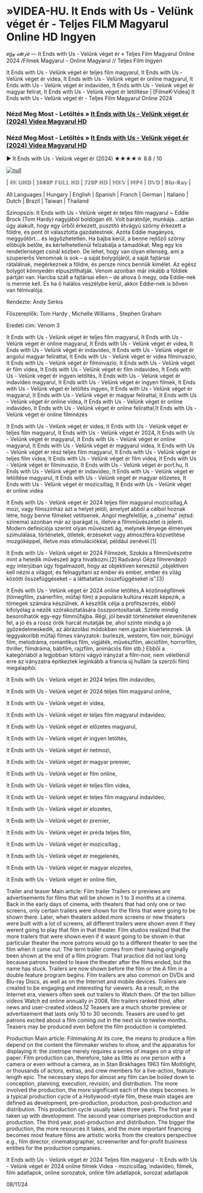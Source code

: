 # »VIDEA-HU. It Ends with Us - Velünk véget ér - Teljes FILM Magyarul Online HD Ingyen




𝑒𝑔𝓎 𝒾𝒹𝑒𝒿𝑒 — It Ends with Us - Velünk véget ér « Teljes Film Magyarul Online 2024 /Filmek Magyarul – Online Magyarul // Teljes Film Ingyen

It Ends with Us - Velünk véget ér teljes film magyarul, It Ends with Us - Velünk véget ér videa, It Ends with Us - Velünk véget ér online magyarul, It Ends with Us - Velünk véget ér indavideo, It Ends with Us - Velünk véget ér magyar felirat, It Ends with Us - Velünk véget ér letöltése | [FilmeK-Videa] It Ends with Us - Velünk véget ér - Teljes Film Magyarul Online 2024

### Nézd Meg Most - Letöltés » [It Ends with Us - Velünk véget ér (2024) Videa Magyarul HD](https://t.co/9eAGfzYJHZ)

### Nézd Meg Most - Letöltés » [It Ends with Us - Velünk véget ér (2024) Videa Magyarul HD](https://t.co/9eAGfzYJHZ)
▶️ It Ends with Us - Velünk véget ér (2024) ★★★★☆ 8.8 / 10

[![null](https://static.wixstatic.com/media/855a25_043b5abeb4ae4d35ac003198e7fe56ed~mv2.gif)](https://t.co/9eAGfzYJHZ)

| 𝟜𝕂 𝕌ℍ𝔻 | 𝟙𝟘𝟠𝟘ℙ 𝔽𝕌𝕃𝕃 ℍ𝔻 | 𝟟𝟚𝟘ℙ ℍ𝔻 | 𝕄𝕂𝕍 | 𝕄ℙ𝟜 | 𝔻𝕍𝔻 | 𝔹𝕝𝕦-ℝ𝕒𝕪 |

All Languages | Hungary | English | Spanish | Franch | German | Italiano | Dutch | Brazil | Taiwan | Thailand

Szinopszis: It Ends with Us - Velünk véget ér teljes film magyarul ~ Eddie Brock (Tom Hardy) nagyjából boldogan élt. Volt barátnője, munkája… aztán úgy alakult, hogy egy űrből érkezett, pusztító étvágyú szörny érkezett a földre, és pont őt választotta gazdatestnek. Azóta Eddie magányos, meggyötört… és legyőzhetetlen. Ha bajba kerül, a benne rejtőző szörny előbújik belőle, és kérlelhetetlenül felzabálja a támadókat. Meg egy kis rendetlenséget csinál közben. De lehet, hogy van olyan ellenség, ami a szupererős Venomnak is sok – a saját bolygójáról, a saját fajtársai rátalálnak, megérkeznek a földre, és persze nincs bennük kímélet. Az egész bolygót könnyedén elpusztíthatják. Venom azonban már inkább a földiek pártján van. Harcba száll a fajtársai ellen – de ahova ő megy, oda Eddie-nek is mennie kell. És ha ő halálos veszélybe kerül, akkor Eddie-nek is bőven van félnivalója.

Rendezte: Andy Serkis

Főszereplők: Tom Hardy , Michelle Williams , Stephen Graham

Eredeti cím: Venom 3

It Ends with Us - Velünk véget ér teljes film magyarul, It Ends with Us - Velünk véget ér online magyarul, It Ends with Us - Velünk véget ér videa, It Ends with Us - Velünk véget ér indavideo, It Ends with Us - Velünk véget ér angolul magyar felirattal, It Ends with Us - Velünk véget ér videa filminvazio, It Ends with Us - Velünk véget ér filminvazio, It Ends with Us - Velünk véget ér film videa, It Ends with Us - Velünk véget ér film indavideo, It Ends with Us - Velünk véget ér ingyen letöltés, It Ends with Us - Velünk véget ér indavideo magyarul, It Ends with Us - Velünk véget ér ingyen filmek, It Ends with Us - Velünk véget ér letöltés ingyen, It Ends with Us - Velünk véget ér magyarul, It Ends with Us - Velünk véget ér magyar felirattal, It Ends with Us - Velünk véget ér online videa, It Ends with Us - Velünk véget ér online indavideo, It Ends with Us - Velünk véget ér online felirattal,It Ends with Us - Velünk véget ér online filmnézés

It Ends with Us - Velünk véget ér videa, It Ends with Us - Velünk véget ér teljes film magyarul, It Ends with Us - Velünk véget ér 2024, It Ends with Us - Velünk véget ér magyarul, It Ends with Us - Velünk véget ér online magyarul, It Ends with Us - Velünk véget ér magyarul videa, It Ends with Us - Velünk véget ér rész teljes film magyarul, It Ends with Us - Velünk véget ér teljes film videa, It Ends with Us - Velünk véget ér film videa, It Ends with Us - Velünk véget ér filminvazio, It Ends with Us - Velünk véget ér port.hu, It Ends with Us - Velünk véget ér indavideo, It Ends with Us - Velünk véget ér letöltése magyarul, It Ends with Us - Velünk véget ér magyar előzetes, It Ends with Us - Velünk véget ér mozicsillag, It Ends with Us - Velünk véget ér online videa

It Ends with Us - Velünk véget ér 2024 teljes film magyarul mozicsillag,A mozi, vagy filmszínház azt a helyet jelöli, amelyet abból a célból hoznak létre, hogy benne filmeket vetítsenek. Angol megfelelője, a „cinema” (ejtsd: szinema) azonban már az iparágat is, illetve a filmművészetet is jelenti. Modern definíciója szerint olyan művészeti ág, melynek lényege élmények szimulálása, történetek, ötletek, érzéseket vagy atmoszféra közvetítése mozgóképpel, illetve más stimulációkkal, például zenével.[1]

It Ends with Us - Velünk véget ér 2024 Filmezek, Szokás a filmművészetre mint a hetedik művészeti ágra hivatkozni.[2] Radványi Géza filmrendező egy interjúban úgy fogalmazott, hogy az objektíven keresztül „objektíven kell nézni a világot, és felnagyítani az ember és ember, ember és világ közötti összefüggéseket – a láthatatlan összefüggéseket is”.[3]

It Ends with Us - Velünk véget ér 2024 online letöltés,A közönségfilmek (tömegfilm, zsánerfilm, műfaji film) a populáris kultúra részét képezik, a tömegek számára készülnek. A készítők célja a profitszerzés, ebből kifolyólag a nézők szórakoztatására összpontosítanak. Szinte mindig besorolhatók egy-egy filmműfajba. Régi, jól bevált történeteket elevenítenek fel, a jó és a rossz örök harcát mutatják be, ahol szinte mindig a jó győzedelmeskedik, az ábrázolási módokban nem igazán kísérleteznek. (A leggyakoribb műfaji filmes irányzatok: burleszk, western, film noir, bűnügyi film, melodráma, romantikus film, vígjáték, művészfilm, akciófilm, horrorfilm, thriller, filmdráma, bábfilm, rajzfilm, animációs film stb.) Ebből a kategóriából a legjobban kitörni vágyó irányzat a film-noir, nem véletlenül erre az irányzatra építkeztek leginkább a francia új hullám (a szerzői film) megalapítói.

It Ends with Us - Velünk véget ér 2024 teljes film indavideo,

It Ends with Us - Velünk véget ér 2024 teljes film magyarul online,

It Ends with Us - Velünk véget ér videa,

It Ends with Us - Velünk véget ér teljes film magyarul indavideo,

It Ends with Us - Velünk véget ér előzetes magyarul,

It Ends with Us - Velünk véget ér ingyen letöltés,

It Ends with Us - Velünk véget ér netmozi,

It Ends with Us - Velünk véget ér magyar premier,

It Ends with Us - Velünk véget ér film online,

It Ends with Us - Velünk véget ér teljes film videa,

It Ends with Us - Velünk véget ér teljes film magyarul indavideo,

It Ends with Us - Velünk véget ér elozetes,

It Ends with Us - Velünk véget ér premier,

It Ends with Us - Velünk véget ér préda teljes film,

It Ends with Us - Velünk véget ér mozicsillag ,

It Ends with Us - Velünk véget ér megjelenés,

It Ends with Us - Velünk véget ér magyar elozetes,

It Ends with Us - Velünk véget ér online film,

Trailer and teaser Main article: Film trailer Trailers or previews are advertisements for films that will be shown in 1 to 3 months at a cinema. Back in the early days of cinema, with theaters that had only one or two screens, only certain trailers were shown for the films that were going to be shown there. Later, when theaters added more screens or new theaters were built with a lot of screens, all different trailers were shown even if they werent going to play that film in that theater. Film studios realized that the more trailers that were shown even if it wasnt going to be shown in that particular theater the more patrons would go to a different theater to see the film when it came out. The term trailer comes from their having originally been shown at the end of a film program. That practice did not last long because patrons tended to leave the theater after the films ended, but the name has stuck. Trailers are now shown before the film or the A film in a double feature program begins. Film trailers are also common on DVDs and Blu-ray Discs, as well as on the Internet and mobile devices. Trailers are created to be engaging and interesting for viewers. As a result, in the Internet era, viewers often seek out trailers to Watch them. Of the ten billion videos Watch ed online annually in 2008, film trailers ranked third, after news and user-created videos.12 Teasers are a much shorter preview or advertisement that lasts only 10 to 30 seconds. Teasers are used to get patrons excited about a film coming out in the next six to twelve months. Teasers may be produced even before the film production is completed.

Production Main article: Filmmaking At its core, the means to produce a film depend on the content the filmmaker wishes to show, and the apparatus for displaying it: the zoetrope merely requires a series of images on a strip of paper. Film production can, therefore, take as little as one person with a camera or even without a camera, as in Stan Brakhages 1963 film Mothlight, or thousands of actors, extras, and crew members for a live-action, feature-length epic. The necessary steps for almost any film can be boiled down to conception, planning, execution, revision, and distribution. The more involved the production, the more significant each of the steps becomes. In a typical production cycle of a Hollywood-style film, these main stages are defined as development, pre-production, production, post-production and distribution. This production cycle usually takes three years. The first year is taken up with development. The second year comprises preproduction and production. The third year, post-production and distribution. The bigger the production, the more resources it takes, and the more important financing becomes most feature films are artistic works from the creators perspective e.g., film director, cinematographer, screenwriter and for-profit business entities for the production companies.

It Ends with Us - Velünk véget ér 2024 Teljes film magyarul - It Ends with Us - Velünk véget ér 2024 online filmek Videa - mozicsillag, indavideo, filmek, film adatlapok, online sorozatok, online film adatlapok, sorozat adatlapok

08/11/24
